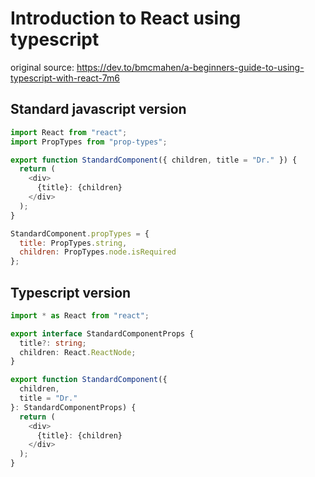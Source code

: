 # Introduction to React using typescript

original source: https://dev.to/bmcmahen/a-beginners-guide-to-using-typescript-with-react-7m6

## Standard javascript version

```js
import React from "react";
import PropTypes from "prop-types";

export function StandardComponent({ children, title = "Dr." }) {
  return (
    <div>
      {title}: {children}
    </div>
  );
}

StandardComponent.propTypes = {
  title: PropTypes.string,
  children: PropTypes.node.isRequired
};
```

## Typescript version

```ts
import * as React from "react";

export interface StandardComponentProps {
  title?: string;
  children: React.ReactNode;
}

export function StandardComponent({
  children,
  title = "Dr."
}: StandardComponentProps) {
  return (
    <div>
      {title}: {children}
    </div>
  );
}
```
